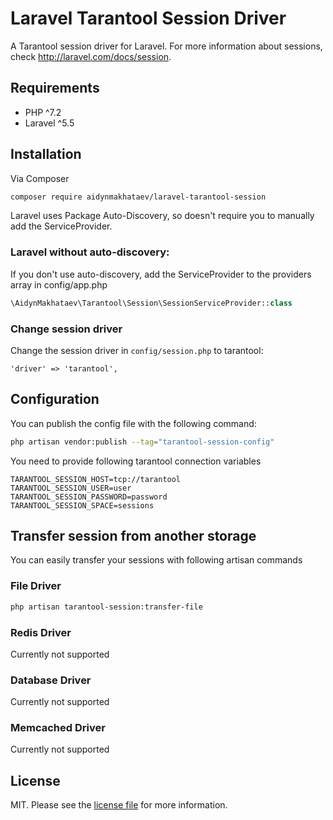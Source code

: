 # Laravel Tarantool Session Driver

A Tarantool session driver for Laravel. For more information about sessions, check http://laravel.com/docs/session.

## Requirements

- PHP ^7.2
- Laravel ^5.5

## Installation

Via Composer

```bash
composer require aidynmakhataev/laravel-tarantool-session
```

Laravel uses Package Auto-Discovery, so doesn't require you to manually add the ServiceProvider.

### Laravel without auto-discovery:

If you don't use auto-discovery, add the ServiceProvider to the providers array in config/app.php

```php
\AidynMakhataev\Tarantool\Session\SessionServiceProvider::class
```
### Change session driver

Change the session driver in `config/session.php` to tarantool:

    'driver' => 'tarantool',

## Configuration

You can publish the config file with the following command:

```bash
php artisan vendor:publish --tag="tarantool-session-config"
```

You need to provide following tarantool connection variables
```dotenv
TARANTOOL_SESSION_HOST=tcp://tarantool
TARANTOOL_SESSION_USER=user
TARANTOOL_SESSION_PASSWORD=password
TARANTOOL_SESSION_SPACE=sessions
```

## Transfer session from another storage

You can easily transfer your sessions with following artisan commands

### File Driver

```bash
php artisan tarantool-session:transfer-file
```

### Redis Driver

Currently not supported

### Database Driver

Currently not supported

### Memcached Driver

Currently not supported

## License

MIT. Please see the [license file](LICENSE) for more information.
